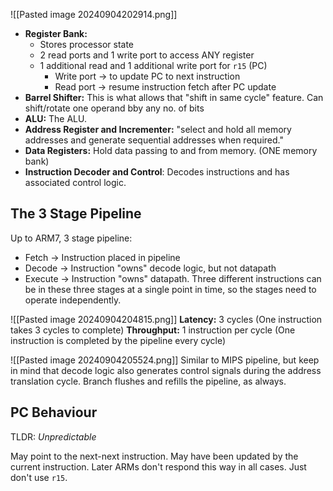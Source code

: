 ![[Pasted image 20240904202914.png]]

- **Register Bank:** 
	- Stores processor state
	- 2 read ports and 1 write port to access ANY register
	- 1 additional read and 1 additional write port for `r15` (PC)
		- Write port -> to update PC to next instruction
		- Read port -> resume instruction fetch after PC update
- **Barrel Shifter:** This is what allows that "shift in same cycle" feature. Can shift/rotate one operand bby any no. of bits
- **ALU:** The ALU.
-  **Address Register and Incrementer:** "select and hold all memory addresses and generate sequential addresses when required."
- **Data Registers:** Hold data passing to and from memory. (ONE memory bank)
- **Instruction Decoder and Control**: Decodes instructions and has associated control logic.
## The 3 Stage Pipeline
Up to ARM7, 3 stage pipeline:
- Fetch -> Instruction placed in pipeline
- Decode -> Instruction "owns" decode logic, but not datapath
- Execute -> Instruction "owns" datapath.
Three different instructions can be in these three stages at a single point in time, so the stages need to operate independently.

![[Pasted image 20240904204815.png]]
**Latency:** 3 cycles (One instruction takes 3 cycles to complete)
**Throughput:** 1 instruction per cycle (One instruction is completed by the pipeline every cycle)

![[Pasted image 20240904205524.png]]
Similar to MIPS pipeline, but keep in mind that decode logic also generates control signals during the address translation cycle.
Branch flushes and refills the pipeline, as always.

## PC Behaviour
TLDR: *Unpredictable*

May point to the next-next instruction. May have been updated by the current instruction. Later ARMs don't respond this way in all cases. Just don't use `r15`.